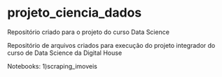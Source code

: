 # projeto_ciencia_dados
Repositório criado para o projeto do curso Data Science

Repositório de arquivos criados para execução do projeto integrador do curso de Data Science da Digital House

Notebooks:
1)scraping_imoveis
